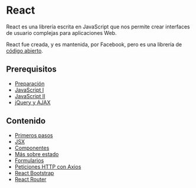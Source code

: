 # React

React es una librería escrita en JavaScript que nos permite crear interfaces de usuario complejas para aplicaciones Web.

React fue creada, y es mantenida, por Facebook, pero es una librería de [código abierto](https://github.com/facebook/react).

## Prerequisitos

* [Preparación](../prep/README.md)
* [JavaScript I](../js/README.md)
* [JavaScript II](../js-ii/README.md)
* [jQuery y AJAX](../jquery-ajax/README.md)

## Contenido

* [Primeros pasos](1-primeros-pasos.md)
* [JSX](2-jsx.md)
* [Componentes](3-componentes.md)
* [Más sobre estado](4-mas-sobre-estado.md)
* [Formularios](5-formularios.md)
* [Peticiones HTTP con Axios](6-axios.md)
* [React Bootstrap](7-bootstrap.md)
* [React Router](8-router.md)
